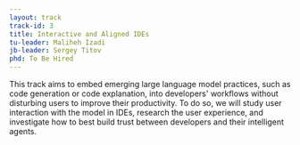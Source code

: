 ```yaml
---
layout: track
track-id: 3
title: Interactive and Aligned IDEs
tu-leader: Maliheh Izadi
jb-leader: Sergey Titov
phd: To Be Hired
---
```


This track aims to embed emerging large language model practices, such as code generation or code explanation, into developers' workflows without disturbing users to improve their productivity. To do so, we will study user interaction with the model in IDEs, research the user experience, and investigate how to best build trust between developers and their intelligent agents.

[//]: # ({% assign track-news = site.news | where_exp: "item", "item.tracks contains page.track-id" %})

[//]: # (##### Recent news)

[//]: # ({% for item in track-news -%})

[//]: # ([{{item.title}}]&#40;{{item.url | relative_url}}&#41;)

[//]: # ({% endfor %})